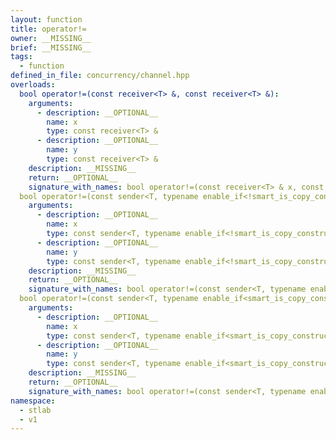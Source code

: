 ```yaml
---
layout: function
title: operator!=
owner: __MISSING__
brief: __MISSING__
tags:
  - function
defined_in_file: concurrency/channel.hpp
overloads:
  bool operator!=(const receiver<T> &, const receiver<T> &):
    arguments:
      - description: __OPTIONAL__
        name: x
        type: const receiver<T> &
      - description: __OPTIONAL__
        name: y
        type: const receiver<T> &
    description: __MISSING__
    return: __OPTIONAL__
    signature_with_names: bool operator!=(const receiver<T> & x, const receiver<T> & y)
  bool operator!=(const sender<T, typename enable_if<!smart_is_copy_constructible_v<T>, void>::type> &, const sender<T, typename enable_if<!smart_is_copy_constructible_v<T>, void>::type> &):
    arguments:
      - description: __OPTIONAL__
        name: x
        type: const sender<T, typename enable_if<!smart_is_copy_constructible_v<T>, void>::type> &
      - description: __OPTIONAL__
        name: y
        type: const sender<T, typename enable_if<!smart_is_copy_constructible_v<T>, void>::type> &
    description: __MISSING__
    return: __OPTIONAL__
    signature_with_names: bool operator!=(const sender<T, typename enable_if<!smart_is_copy_constructible_v<T>, void>::type> & x, const sender<T, typename enable_if<!smart_is_copy_constructible_v<T>, void>::type> & y)
  bool operator!=(const sender<T, typename enable_if<smart_is_copy_constructible_v<T>, void>::type> &, const sender<T, typename enable_if<smart_is_copy_constructible_v<T>, void>::type> &):
    arguments:
      - description: __OPTIONAL__
        name: x
        type: const sender<T, typename enable_if<smart_is_copy_constructible_v<T>, void>::type> &
      - description: __OPTIONAL__
        name: y
        type: const sender<T, typename enable_if<smart_is_copy_constructible_v<T>, void>::type> &
    description: __MISSING__
    return: __OPTIONAL__
    signature_with_names: bool operator!=(const sender<T, typename enable_if<smart_is_copy_constructible_v<T>, void>::type> & x, const sender<T, typename enable_if<smart_is_copy_constructible_v<T>, void>::type> & y)
namespace:
  - stlab
  - v1
---
```

